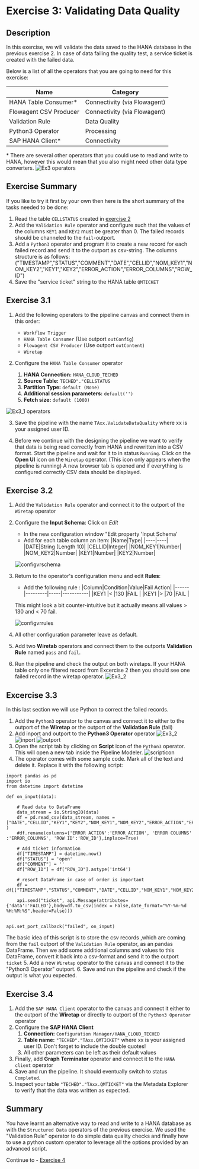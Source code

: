 # Exercise 3: Validating Data Quality


## Description

In this exercise, we will validate the data saved to the HANA database in the previous exercise 2. In case of data failing the quality test, a service ticket is created with the failed data.

Below is a list of all the operators that you are going to need for this exercise:

|Name|Category|
|----|--------|
|HANA Table Consumer*|Connectivity (via Flowagent)|
|Flowagent CSV Producer|Connectivity (via Flowagent)|
|Validation Rule|Data Quality|
|Python3 Operator|Processing|
|SAP HANA Client*|Connectivity|

\* There are several other operators that you could use to read and write to HANA, however this would mean that you also might need other data type converters.  ![Ex3 operators](./images/ex3operators.png)

## Exercise Summary
If you like to try it first by your own then here is the short summary of the tasks needed to be done:

1. Read the table `CELLSTATUS` created in [exercise 2](../ex2/README.html)
2. Add the `Validation Rule` operator and configure such that the values of the columns `KEY1` and `KEY2` must be greater than 0. The failed records should be channeled to the `fail`-outport.
3. Add a `Python3` operator and program it to create a new record for each failed record and send it to the outport as csv-string. The columns structure is as follows:
		("TIMESTAMP","STATUS","COMMENT","DATE","CELLID","NOM_KEY1","NOM_KEY2","KEY1","KEY2","ERROR_ACTION","ERROR_COLUMNS","ROW_ID")
4. Save the "service ticket" string to the HANA table `QMTICKET`

## Exercise 3.1

1. Add the following operators to the pipeline canvas and connect them in this order:
	- `Workflow Trigger`
	- `HANA Table Consumer` (Use outport `outConfig`)
	- `Flowagent CSV Producer` (Use outport `outContent`)
	- `Wiretap`

2. Configure the `HANA Table Consumer` operator
	1. **HANA Connection:** `HANA_CLOUD_TECHED`
	2. **Source Table:** `TECHED"."CELLSTATUS`
	3. **Partition Type:** `default (None)`
	4. **Additional session parameters:** `default('')`
	5. **Fetch size:** `default (1000)`


![Ex3_1 operators](./images/ex3_1.png)

3. Save the pipeline with the name `TAxx.ValidateDataQuality` where xx is your assigned user ID.

4. Before we continue with the designing the pipeline we want to verify that data is being read correctly from HANA and rewritten into a CSV format. Start the pipeline and wait for it to in status `Running`. Click on the **Open UI** icon on the `Wiretap` operator. (This icon only appears when the pipeline is running) A new browser tab is opened and if everything is configured correctly CSV data should be displayed.

## Exercise 3.2

1. Add the `Validation Rule` operator and connect it to the outport of the `Wiretap` operator
2. Configure the **Input Schema**: Click on *Edit*
	- In the new configuration window "Edit property 'Input Schema'
	- Add for each table column an item:
	|Name|Type|
	|----|----|
	|DATE|String (Length 10)|
	|CELLID|Integer|
	|NOM_KEY1|Number|
	|NOM_KEY2|Number|
	|KEY1|Number|
	|KEY2|Number|

	![configvrschema](./images/Configvrschema.png)
3. Return to the operator's configuration menu and edit **Rules**:
	- Add the following rule :
	|Column|Condition|Value|Fail Action|
	|------|---------|-----|-----------|
	|KEY1  |<        |130    |FAIL     |
	|KEY1  |>        |70     |FAIL     |

	
	This might look a bit counter-intuitive but it actually means all values > 130 and < 70 fail.

	![configvrrules](./images/Configvrrules.png)
3. All other configuration parameter leave as default.
4. Add two **Wiretab** operators and connect them to the outports **Validation Rule** named `pass` and `fail`.
5. Run the pipeline and check the output on both wiretaps. If your HANA table only one filtered record from Excercise 2 then you should see one failed record in the wiretap operator.
![Ex3_2](./images/ex3_2.png)

## Excercise 3.3
In this last section we will use Python to correct the failed records.

1. Add the `Python3` operator to the canvas and connect it to either to the outport of the **Wiretap** or the outport of the **Validation Rule** (fail)
2. Add inport and outport to the **Python3 Operator** operator ![Ex3_2](./images/addports.png) ![inport](./images/inport.png) ![outport](./images/outport.png)
3. Open the script tab by clicking on **Script** icon of the `Python3` operator. This will open a new tab inside the Pipeline Modeler. ![scripticon](./images/scripticon.png)
4. The operator comes with some sample code. Mark all of the text and delete it. Replace it with the following script:

```
import pandas as pd
import io
from datetime import datetime

def on_input(data):

    # Read data to DataFrame
    data_stream = io.StringIO(data)
    df = pd.read_csv(data_stream, names = ["DATE","CELLID","KEY1","KEY2","NOM_KEY1","NOM_KEY2","ERROR_ACTION","ERROR_COLUMNS","ROW_ID"] )
    #df.rename(columns={'ERROR ACTION':'ERROR_ACTION', 'ERROR COLUMNS' :'ERROR_COLUMNS', 'ROW ID':'ROW_ID'},inplace=True)

    # Add ticket information
    df["TIMESTAMP"] = datetime.now()
    df["STATUS"] = 'open'
    df["COMMENT"] = ''
    df["ROW_ID"] = df["ROW_ID"].astype('int64')

    # resort DataFrame in case of order is important
    df = df[["TIMESTAMP","STATUS","COMMENT","DATE","CELLID","NOM_KEY1","NOM_KEY2","KEY1","KEY2","ERROR_ACTION","ERROR_COLUMNS","ROW_ID"]]

    api.send("ticket", api.Message(attributes={'data':'FAILED'},body=df.to_csv(index = False,date_format="%Y-%m-%d %H:%M:%S",header=False)))


api.set_port_callback("failed", on_input)

```

The basic idea of this script is to store the csv records ,which are coming from the `fail` outport of the `Validation Rule` operator, as an pandas DataFrame. Then we add some additional columns and values to this DataFrame, convert it back into a csv-format and send it to the outport `ticket`
5. Add a new `Wiretap` operator to the canvas and connect it to the "Python3 Operator" outport.
6. Save and run the pipeline and check if the output is what you expected.

## Exercise 3.4

1. Add the `SAP HANA Client` operator to the canvas and connect it either to the outport of the **Wiretap** or directly to outport of the `Python3 Operator` operator
2. Configure the **SAP HANA Client**
	1. **Connection:** `Configuration Manager/HANA_CLOUD_TECHED`
	2. **Table name:** `"TECHED"."TAxx.QMTICKET"` where xx is your assigned user ID. Don't forget to include the double quotes!
	3. All other parameters can be left as their default values
3. Finally, add **Graph Terminator** operator and connect it to the `HANA client` operator
4. Save and run the pipeline. It should eventually switch to status `Completed`.
5. Inspect your table `"TECHED"."TAxx.QMTICKET"` via the Metadata Explorer to verify that the data was written as expected.


## Summary

You have learnt an alternative way to read and write to a HANA database as with the `Structured Data` operators of the previous exercise. We used the "Validation Rule" operator to do simple data quality checks and finally how to use a python custom operator to leverage all the options provided by an advanced script.

Continue to - [Exercise 4](../ex4/README.md)

